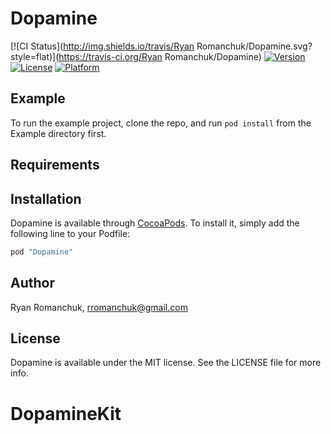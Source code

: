 # Dopamine

[![CI Status](http://img.shields.io/travis/Ryan Romanchuk/Dopamine.svg?style=flat)](https://travis-ci.org/Ryan Romanchuk/Dopamine)
[![Version](https://img.shields.io/cocoapods/v/Dopamine.svg?style=flat)](http://cocoapods.org/pods/Dopamine)
[![License](https://img.shields.io/cocoapods/l/Dopamine.svg?style=flat)](http://cocoapods.org/pods/Dopamine)
[![Platform](https://img.shields.io/cocoapods/p/Dopamine.svg?style=flat)](http://cocoapods.org/pods/Dopamine)

## Example

To run the example project, clone the repo, and run `pod install` from the Example directory first.

## Requirements

## Installation

Dopamine is available through [CocoaPods](http://cocoapods.org). To install
it, simply add the following line to your Podfile:

```ruby
pod "Dopamine"
```

## Author

Ryan Romanchuk, rromanchuk@gmail.com

## License

Dopamine is available under the MIT license. See the LICENSE file for more info.
# DopamineKit
